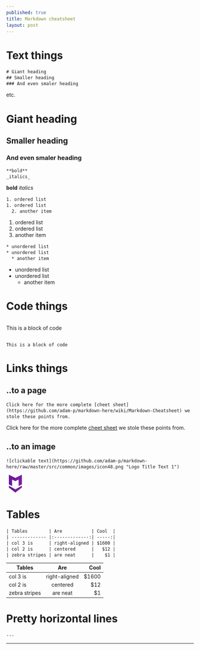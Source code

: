 ```yaml
---
published: true
title: Markdown cheatsheet
layout: post
---
```


# Text things

```no-highlight
# Giant heading
## Smaller heading
### And even smaler heading
```
etc.


# Giant heading
## Smaller heading
### And even smaler heading


```no-highlight
**bold** 
_italics_
```

**bold** 
_italics_


```no-highlight
1. ordered list
1. ordered list
  2. another item
```

1. ordered list
1. ordered list
  2. another item

```no-highlight
* unordered list
* unordered list
  * another item
```

* unordered list
* unordered list
  * another item



# Code things

```
 ```
 This is a block of code
 ```
```

```
This is a block of code
```


# Links things

## ..to a page

```no-highlight
Click here for the more complete [cheet sheet](https://github.com/adam-p/markdown-here/wiki/Markdown-Cheatsheet) we stole these points from.
```

Click here for the more complete [cheet sheet](https://github.com/adam-p/markdown-here/wiki/Markdown-Cheatsheet) we stole these points from.

## ..to an image

```no-highlight
![clickable text](https://github.com/adam-p/markdown-here/raw/master/src/common/images/icon48.png "Logo Title Text 1")
```

![clickable text](https://github.com/adam-p/markdown-here/raw/master/src/common/images/icon48.png "Logo Title Text 1")

# Tables

```no-highlight
| Tables        | Are           | Cool  |
| ------------- |:-------------:| -----:|
| col 3 is      | right-aligned | $1600 |
| col 2 is      | centered      |   $12 |
| zebra stripes | are neat      |    $1 |
```

| Tables        | Are           | Cool  |
| ------------- |:-------------:| -----:|
| col 3 is      | right-aligned | $1600 |
| col 2 is      | centered      |   $12 |
| zebra stripes | are neat      |    $1 |

# Pretty horizontal lines

```
--- 
```

--- 
